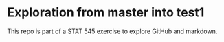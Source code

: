 # Exploration from master into test1
This repo is part of a STAT 545 exercise to explore GitHub and markdown.
